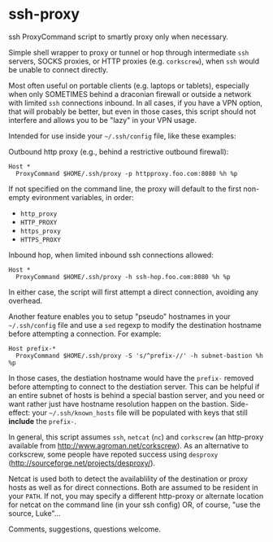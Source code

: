 # ssh-proxy
ssh ProxyCommand script to smartly proxy only when necessary.

Simple shell wrapper to proxy or tunnel or hop through intermediate
`ssh` servers, SOCKS proxies, or HTTP proxies (e.g. `corkscrew`), when
`ssh` would be unable to connect directly.

Most often useful on portable clients (e.g. laptops or tablets),
especially when only SOMETIMES behind a draconian firewall or outside
a network with limited `ssh` connections inbound.  In all cases, if you
have a VPN option, that will probably be better, but even in those
cases, this script should not interfere and allows you to be "lazy" in
your VPN usage.

Intended for use inside your `~/.ssh/config` file, like these examples:

Outbound http proxy (e.g., behind a restrictive outbound firewall):

    Host *
      ProxyCommand $HOME/.ssh/proxy -p httpproxy.foo.com:8080 %h %p

If not specified on the command line, the proxy will default to the
first non-empty evironment variables, in order:
* `http_proxy`
* `HTTP_PROXY`
* `https_proxy`
* `HTTPS_PROXY`

Inbound hop, when limited inbound ssh connections allowed:

    Host *
      ProxyCommand $HOME/.ssh/proxy -h ssh-hop.foo.com:8080 %h %p

In either case, the script will first attempt a direct connection,
avoiding any overhead.

Another feature enables you to setup "pseudo" hostnames in your
`~/.ssh/config` file and use a `sed` regexp to modify the destination
hostname before attempting a connection.  For example:

    Host prefix-*
      ProxyCommand $HOME/.ssh/proxy -S 's/^prefix-//' -h subnet-bastion %h %p

In those cases, the destiation hostname would have the `prefix-`
removed before attempting to connect to the destiation server.  This
can be helpful if an entire subnet of hosts is behind a special
bastion server, and you need or want rather just have hostname resolution
happen on the bastion.  Side-effect: your `~/.ssh/known_hosts` file
will be populated with keys that still **include** the `prefix-`.

In general, this script assumes `ssh`, `netcat` (`nc`) and `corkscrew`
(an http-proxy available from http://www.agroman.net/corkscrew).  As
an alternative to corkscrew, some people have repoted success using
`desproxy` (http://sourceforge.net/projects/desproxy/).

Netcat is used both to detect the availablility of the destination or
proxy hosts as well as for direct connections.  Both are assumed to be
resident in your `PATH`.  If not, you may specify a different
http-proxy or alternate location for netcat on the command line (in
your ssh config) OR, of course, "use the source, Luke"...

Comments, suggestions, questions welcome.
